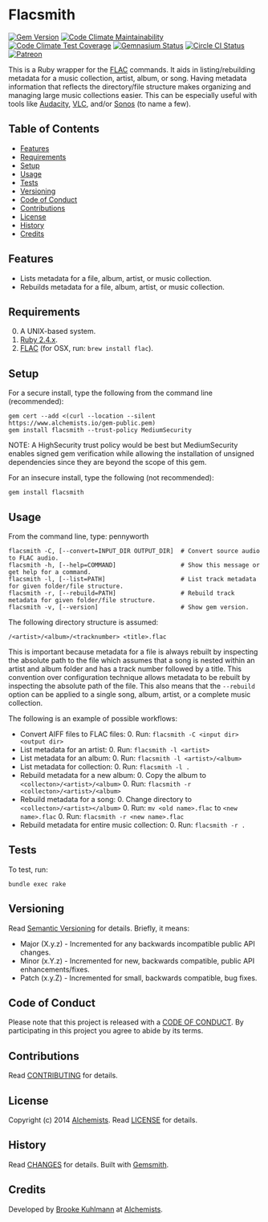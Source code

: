 # Flacsmith

[![Gem Version](https://badge.fury.io/rb/flacsmith.svg)](http://badge.fury.io/rb/flacsmith)
[![Code Climate Maintainability](https://api.codeclimate.com/v1/badges/1c9fab2b1d26ad819817/maintainability)](https://codeclimate.com/github/bkuhlmann/flacsmith/maintainability)
[![Code Climate Test Coverage](https://api.codeclimate.com/v1/badges/1c9fab2b1d26ad819817/test_coverage)](https://codeclimate.com/github/bkuhlmann/flacsmith/test_coverage)
[![Gemnasium Status](https://gemnasium.com/bkuhlmann/flacsmith.svg)](https://gemnasium.com/bkuhlmann/flacsmith)
[![Circle CI Status](https://circleci.com/gh/bkuhlmann/flacsmith.svg?style=svg)](https://circleci.com/gh/bkuhlmann/flacsmith)
[![Patreon](https://img.shields.io/badge/patreon-donate-brightgreen.svg)](https://www.patreon.com/bkuhlmann)

This is a Ruby wrapper for the [FLAC](https://xiph.org/flac) commands. It aids in listing/rebuilding
metadata for a music collection, artist, album, or song. Having metadata information that reflects
the directory/file structure makes organizing and managing large music collections easier. This can
be especially useful with tools like [Audacity](http://audacity.sourceforge.net),
[VLC](https://www.videolan.org/vlc/index.html), and/or [Sonos](http://www.sonos.com) (to name a
few).

<!-- Tocer[start]: Auto-generated, don't remove. -->

## Table of Contents

  - [Features](#features)
  - [Requirements](#requirements)
  - [Setup](#setup)
  - [Usage](#usage)
  - [Tests](#tests)
  - [Versioning](#versioning)
  - [Code of Conduct](#code-of-conduct)
  - [Contributions](#contributions)
  - [License](#license)
  - [History](#history)
  - [Credits](#credits)

<!-- Tocer[finish]: Auto-generated, don't remove. -->

## Features

- Lists metadata for a file, album, artist, or music collection.
- Rebuilds metadata for a file, album, artist, or music collection.

## Requirements

0. A UNIX-based system.
0. [Ruby 2.4.x](https://www.ruby-lang.org).
0. [FLAC](https://xiph.org/flac) (for OSX, run: `brew install flac`).

## Setup

For a secure install, type the following from the command line (recommended):

    gem cert --add <(curl --location --silent https://www.alchemists.io/gem-public.pem)
    gem install flacsmith --trust-policy MediumSecurity

NOTE: A HighSecurity trust policy would be best but MediumSecurity enables signed gem verification
while allowing the installation of unsigned dependencies since they are beyond the scope of this
gem.

For an insecure install, type the following (not recommended):

    gem install flacsmith

## Usage

From the command line, type: pennyworth

    flacsmith -C, [--convert=INPUT_DIR OUTPUT_DIR]  # Convert source audio to FLAC audio.
    flacsmith -h, [--help=COMMAND]                  # Show this message or get help for a command.
    flacsmith -l, [--list=PATH]                     # List track metadata for given folder/file structure.
    flacsmith -r, [--rebuild=PATH]                  # Rebuild track metadata for given folder/file structure.
    flacsmith -v, [--version]                       # Show gem version.

The following directory structure is assumed:

    /<artist>/<album>/<tracknumber> <title>.flac

This is important because metadata for a file is always rebuilt by inspecting the absolute path to
the file which assumes that a song is nested within an artist and album folder and has a track
number followed by a title. This convention over configuration technique allows metadata to be
rebuilt by inspecting the absolute path of the file. This also means that the `--rebuild` option can
be applied to a single song, album, artist, or a complete music collection.

The following is an example of possible workflows:

- Convert AIFF files to FLAC files:
  0. Run: `flacsmith -C <input dir> <output dir>`
- List metadata for an artist:
  0. Run: `flacsmith -l <artist>`
- List metadata for an album:
  0. Run: `flacsmith -l <artist>/<album>`
- List metadata for collection:
  0. Run: `flacsmith -l .`
- Rebuild metadata for a new album:
  0. Copy the album to `<collecton>/<artist>/<album>`
  0. Run: `flacsmith -r <collecton>/<artist>/<album>`
- Rebuild metadata for a song:
  0. Change directory to `<collecton>/<artist></album>`
  0. Run: `mv <old name>.flac` to `<new name>.flac`
  0. Run: `flacsmith -r <new name>.flac`
- Rebuild metadata for entire music collection:
  0. Run: `flacsmith -r .`

## Tests

To test, run:

    bundle exec rake

## Versioning

Read [Semantic Versioning](http://semver.org) for details. Briefly, it means:

- Major (X.y.z) - Incremented for any backwards incompatible public API changes.
- Minor (x.Y.z) - Incremented for new, backwards compatible, public API enhancements/fixes.
- Patch (x.y.Z) - Incremented for small, backwards compatible, bug fixes.

## Code of Conduct

Please note that this project is released with a [CODE OF CONDUCT](CODE_OF_CONDUCT.md). By
participating in this project you agree to abide by its terms.

## Contributions

Read [CONTRIBUTING](CONTRIBUTING.md) for details.

## License

Copyright (c) 2014 [Alchemists](https://www.alchemists.io).
Read [LICENSE](LICENSE.md) for details.

## History

Read [CHANGES](CHANGES.md) for details.
Built with [Gemsmith](https://github.com/bkuhlmann/gemsmith).

## Credits

Developed by [Brooke Kuhlmann](https://www.alchemists.io) at
[Alchemists](https://www.alchemists.io).
